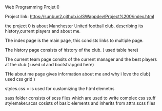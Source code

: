Web Programming Projet 0


Project link: https://sunbun2.github.io/SWappdev/Project%200/index.html

the project 0 is about Manchester United football club. describing its history,current players and about me.

The index page is the main page, this consists links to multiple page.

The history page consists of history of the club. ( used table here)

The current team page consits of the current manager and the best players at the club ( used ul and bootstrapgrid here)

THe about me page gives information about me and why i love the club( used css grid )

styles.css = is used for customizing the html elemetns 

sass folder consists of scss files which are used to write complex css stuff
stylemaker.scss cosists of basic elements and inherits from  attrs.scss files

